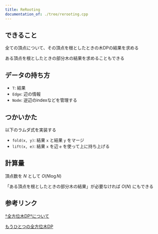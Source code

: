 ```yaml
---
title: ReRooting
documentation_of: ./tree/rerooting.cpp
---
```


## できること
全ての頂点について、その頂点を根としたときの木DPの結果を求める

ある頂点を根としたときの部分木の結果を求めることもできる

## データの持ち方
- `T`: 結果
- `Edge`: 辺の情報
- `Node`: 逆辺のindexなどを管理する

## つかいかた
以下のラムダ式を実装する
- `fold(x, y)`: 結果 `x` と結果 `y` をマージ
- `lift(x, e)`: 結果 `x` を辺 `e` を使って上に持ち上げる

## 計算量
頂点数を $N$ として $O(N \log N)$

「ある頂点を根としたときの部分木の結果」が必要なければ $O(N)$ にもできる

## 参考リンク
[†全方位木DP†について](https://ei1333.hateblo.jp/entry/2017/04/10/224413)

[もうひとつの全方位木DP](https://ei1333.hateblo.jp/entry/2018/12/21/004022)